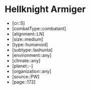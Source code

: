 
# Hellknight Armiger

- [cr::5]
- [combatType::combatant]
- [alignment::LN]
- [size::medium]
- [type::humanoid]
- [subtype::lashunta]
- [environment::any]
- [climate::any]
- [planet::-]
- [organization::any]
- [source::PW]
- [page::172]
